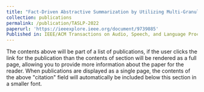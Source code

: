 ```yaml
---
title: "Fact-Driven Abstractive Summarization by Utilizing Multi-Granular Multi-Relational Knowledge"
collection: publications
permalink: /publication/TASLP-2022
paperurl: 'https://ieeexplore.ieee.org/document/9739885'
Published in: IEEE/ACM Transactions on Audio, Speech, and Language Processing (TASLP)
---
```



The contents above will be part of a list of publications, if the user clicks the link for the publication than the contents of section will be rendered as a full page, allowing you to provide more information about the paper for the reader. When publications are displayed as a single page, the contents of the above "citation" field will automatically be included below this section in a smaller font.
